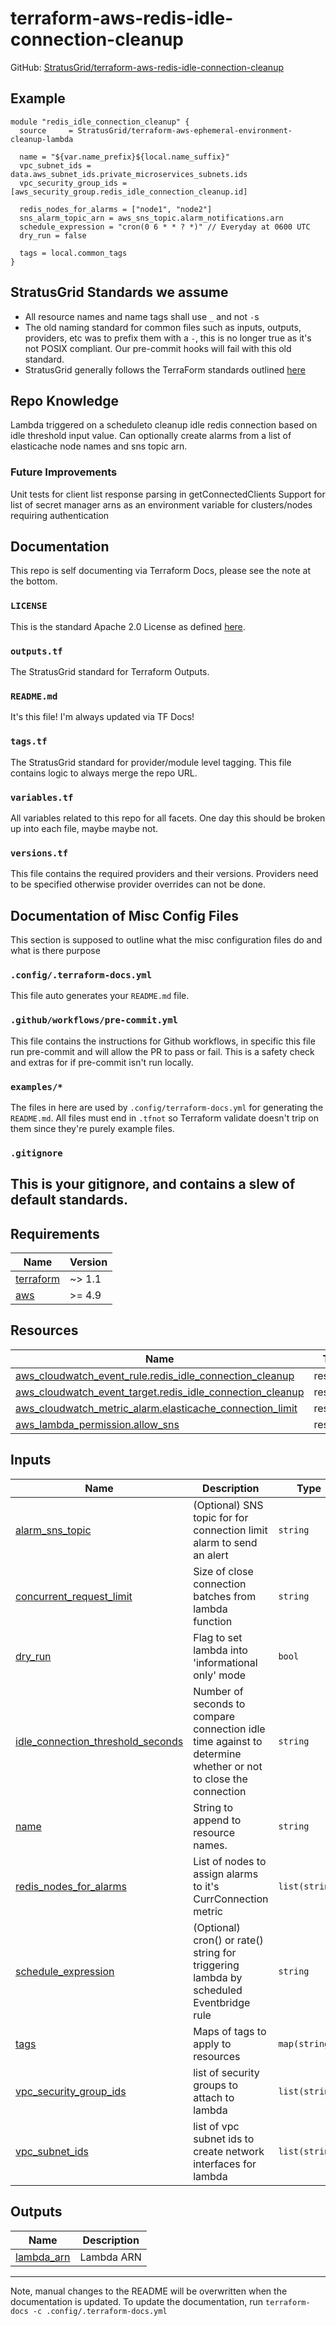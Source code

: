 <!-- BEGIN_TF_DOCS -->
# terraform-aws-redis-idle-connection-cleanup
GitHub: [StratusGrid/terraform-aws-redis-idle-connection-cleanup](https://github.com/StratusGrid/terraform-aws-redis-idle-connection-cleanup)
## Example
```hcl
module "redis_idle_connection_cleanup" {
  source     = StratusGrid/terraform-aws-ephemeral-environment-cleanup-lambda

  name = "${var.name_prefix}${local.name_suffix}"
  vpc_subnet_ids = data.aws_subnet_ids.private_microservices_subnets.ids
  vpc_security_group_ids = [aws_security_group.redis_idle_connection_cleanup.id]

  redis_nodes_for_alarms = ["node1", "node2"]
  sns_alarm_topic_arn = aws_sns_topic.alarm_notifications.arn
  schedule_expression = "cron(0 6 * * ? *)" // Everyday at 0600 UTC
  dry_run = false

  tags = local.common_tags
}
```
## StratusGrid Standards we assume
- All resource names and name tags shall use `_` and not `-`s
- The old naming standard for common files such as inputs, outputs, providers, etc was to prefix them with a `-`, this is no longer true as it's not POSIX compliant. Our pre-commit hooks will fail with this old standard.
- StratusGrid generally follows the TerraForm standards outlined [here](https://www.terraform-best-practices.com/naming)
## Repo Knowledge
Lambda triggered on a scheduleto cleanup idle redis connection based on idle threshold input value. Can optionally create alarms from a list of elasticache node names and sns topic arn.
### Future Improvements
Unit tests for client list response parsing in getConnectedClients
Support for list of secret manager arns as an environment variable for clusters/nodes requiring authentication
## Documentation
This repo is self documenting via Terraform Docs, please see the note at the bottom.
### `LICENSE`
This is the standard Apache 2.0 License as defined [here](https://stratusgrid.atlassian.net/wiki/spaces/TK/pages/2121728017/StratusGrid+Terraform+Module+Requirements).
### `outputs.tf`
The StratusGrid standard for Terraform Outputs.
### `README.md`
It's this file! I'm always updated via TF Docs!
### `tags.tf`
The StratusGrid standard for provider/module level tagging. This file contains logic to always merge the repo URL.
### `variables.tf`
All variables related to this repo for all facets.
One day this should be broken up into each file, maybe maybe not.
### `versions.tf`
This file contains the required providers and their versions. Providers need to be specified otherwise provider overrides can not be done.
## Documentation of Misc Config Files
This section is supposed to outline what the misc configuration files do and what is there purpose
### `.config/.terraform-docs.yml`
This file auto generates your `README.md` file.
### `.github/workflows/pre-commit.yml`
This file contains the instructions for Github workflows, in specific this file run pre-commit and will allow the PR to pass or fail. This is a safety check and extras for if pre-commit isn't run locally.
### `examples/*`
The files in here are used by `.config/terraform-docs.yml` for generating the `README.md`. All files must end in `.tfnot` so Terraform validate doesn't trip on them since they're purely example files.
### `.gitignore`
This is your gitignore, and contains a slew of default standards.
---
## Requirements

| Name | Version |
|------|---------|
| <a name="requirement_terraform"></a> [terraform](#requirement\_terraform) | ~> 1.1 |
| <a name="requirement_aws"></a> [aws](#requirement\_aws) | >= 4.9 |
## Resources

| Name | Type |
|------|------|
| [aws_cloudwatch_event_rule.redis_idle_connection_cleanup](https://registry.terraform.io/providers/hashicorp/aws/latest/docs/resources/cloudwatch_event_rule) | resource |
| [aws_cloudwatch_event_target.redis_idle_connection_cleanup](https://registry.terraform.io/providers/hashicorp/aws/latest/docs/resources/cloudwatch_event_target) | resource |
| [aws_cloudwatch_metric_alarm.elasticache_connection_limit](https://registry.terraform.io/providers/hashicorp/aws/latest/docs/resources/cloudwatch_metric_alarm) | resource |
| [aws_lambda_permission.allow_sns](https://registry.terraform.io/providers/hashicorp/aws/latest/docs/resources/lambda_permission) | resource |
## Inputs

| Name | Description | Type | Default | Required |
|------|-------------|------|---------|:--------:|
| <a name="input_alarm_sns_topic"></a> [alarm\_sns\_topic](#input\_alarm\_sns\_topic) | (Optional) SNS topic for for connection limit alarm to send an alert | `string` | `null` | no |
| <a name="input_concurrent_request_limit"></a> [concurrent\_request\_limit](#input\_concurrent\_request\_limit) | Size of close connection batches from lambda function | `string` | `50` | no |
| <a name="input_dry_run"></a> [dry\_run](#input\_dry\_run) | Flag to set lambda into 'informational only' mode | `bool` | `true` | no |
| <a name="input_idle_connection_threshold_seconds"></a> [idle\_connection\_threshold\_seconds](#input\_idle\_connection\_threshold\_seconds) | Number of seconds to compare connection idle time against to determine whether or not to close the connection | `string` | `86400` | no |
| <a name="input_name"></a> [name](#input\_name) | String to append to resource names. | `string` | n/a | yes |
| <a name="input_redis_nodes_for_alarms"></a> [redis\_nodes\_for\_alarms](#input\_redis\_nodes\_for\_alarms) | List of nodes to assign alarms to it's CurrConnection metric | `list(string)` | `[]` | no |
| <a name="input_schedule_expression"></a> [schedule\_expression](#input\_schedule\_expression) | (Optional) cron() or rate() string for triggering lambda by scheduled Eventbridge rule | `string` | `""` | no |
| <a name="input_tags"></a> [tags](#input\_tags) | Maps of tags to apply to resources | `map(string)` | `{}` | no |
| <a name="input_vpc_security_group_ids"></a> [vpc\_security\_group\_ids](#input\_vpc\_security\_group\_ids) | list of security groups to attach to lambda | `list(string)` | `[]` | no |
| <a name="input_vpc_subnet_ids"></a> [vpc\_subnet\_ids](#input\_vpc\_subnet\_ids) | list of vpc subnet ids to create network interfaces for lambda | `list(string)` | `[]` | no |
## Outputs

| Name | Description |
|------|-------------|
| <a name="output_lambda_arn"></a> [lambda\_arn](#output\_lambda\_arn) | Lambda ARN |
---
Note, manual changes to the README will be overwritten when the documentation is updated. To update the documentation, run `terraform-docs -c .config/.terraform-docs.yml`
<!-- END_TF_DOCS -->
